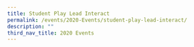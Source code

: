 ```yaml
---
title: Student Play Lead Interact
permalink: /events/2020-Events/student-play-lead-interact/
description: ""
third_nav_title: 2020 Events
---
```

